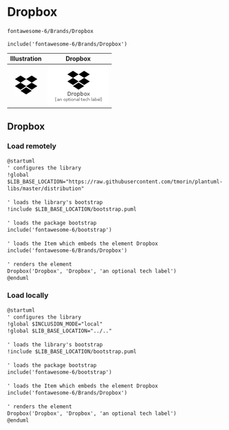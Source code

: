 # Dropbox


```text
fontawesome-6/Brands/Dropbox
```

```text
include('fontawesome-6/Brands/Dropbox')
```



| Illustration | Dropbox |
| :---: | :---: |
| ![illustration for Illustration](../../fontawesome-6/Brands/Dropbox.png) | ![illustration for Dropbox](../../fontawesome-6/Brands/Dropbox.Local.png) |




## Dropbox

### Load remotely
```plantuml
@startuml
' configures the library
!global $LIB_BASE_LOCATION="https://raw.githubusercontent.com/tmorin/plantuml-libs/master/distribution"

' loads the library's bootstrap
!include $LIB_BASE_LOCATION/bootstrap.puml

' loads the package bootstrap
include('fontawesome-6/bootstrap')

' loads the Item which embeds the element Dropbox
include('fontawesome-6/Brands/Dropbox')

' renders the element
Dropbox('Dropbox', 'Dropbox', 'an optional tech label')
@enduml
```

### Load locally
```plantuml
@startuml
' configures the library
!global $INCLUSION_MODE="local"
!global $LIB_BASE_LOCATION="../.."

' loads the library's bootstrap
!include $LIB_BASE_LOCATION/bootstrap.puml

' loads the package bootstrap
include('fontawesome-6/bootstrap')

' loads the Item which embeds the element Dropbox
include('fontawesome-6/Brands/Dropbox')

' renders the element
Dropbox('Dropbox', 'Dropbox', 'an optional tech label')
@enduml
```

